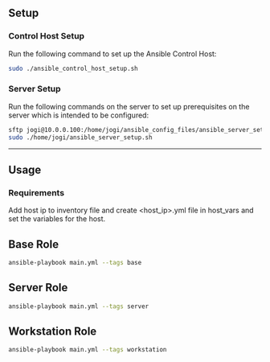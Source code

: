 ## Setup

### Control Host Setup
Run the following command to set up the Ansible Control Host:
```bash
sudo ./ansible_control_host_setup.sh
```

### Server Setup
Run the following commands on the server to set up prerequisites on the server which is intended to be configured:
```bash
sftp jogi@10.0.0.100:/home/jogi/ansible_config_files/ansible_server_setup.sh ~
sudo ./home/jogi/ansible_server_setup.sh
```
---


## Usage
### Requirements
Add host ip to inventory file and create <host_ip>.yml file in host_vars and set the variables for the host.

## Base Role
```bash
ansible-playbook main.yml --tags base
```

## Server Role
```bash
ansible-playbook main.yml --tags server
```

## Workstation Role
```bash
ansible-playbook main.yml --tags workstation
```

